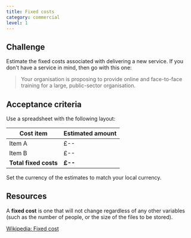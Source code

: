 ```yaml
---
title: Fixed costs
category: commercial
level: 1
---
```

## Challenge

Estimate the fixed costs associated with delivering a new service. If you don't have a service in mind, then go with this one:

> Your organisation is proposing to provide online and face-to-face training for a large, public-sector organisation. 

## Acceptance criteria

Use a spreadsheet with the following layout:

| Cost item | Estimated amount |
|---|---|
| Item A  | £--  |
| Item B  | £--  |
| **Total fixed costs** | **£--** |

Set the currency of the estimates to match your local currency.

## Resources

A **fixed cost** is one that will not change regardless of any other variables (such as the number of people, or the size of the files to be stored).

[Wikipedia: Fixed cost](https://en.wikipedia.org/wiki/Fixed_cost)